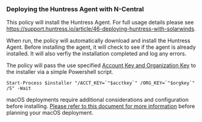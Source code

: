 ### Deploying the Huntress Agent with N-Central

This policy will install the Huntress Agent. For full usage details please see https://support.huntress.io/article/46-deploying-huntress-with-solarwinds.

When run, the policy will automatically download and install the Huntress Agent. Before installing the agent, it will check to see if the agent is already installed. It will also verfiy the installation completed and log any errors.


The policy will pass the use specified [Account Key and Organization Key](https://support.huntress.io/article/7-using-account-and-organization-keys) to the installer via a simple Powershell script.
```
Start-Process $installer "/ACCT_KEY=`"$acctkey`" /ORG_KEY=`"$orgkey`" /S" -Wait
```

macOS deployments require additional considerations and configuration before installing. [Please refer to this document for more information](https://support.huntress.io/hc/en-us/documents/25013857741331-Critical-Steps-for-Complete-macOS-EDR-Deployment) before planning your macOS deployment.
